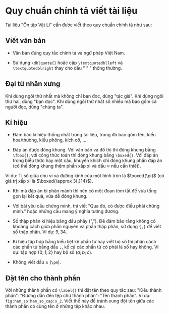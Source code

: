 # Quy chuẩn chính tả viết tài liệu

Tài liệu "Ôn tập Vật Lí" cần được viết theo quy chuẩn chính tả như sau:

## Viết văn bản

- Văn bản đúng quy tắc chính tả và ngữ pháp Việt Nam.

- Sử dụng `\dblquote{}` hoặc cặp `\textquotedblleft` và `\textquotedblright` thay cho dấu  " \" " thông thường.

## Đại từ nhân xưng

Khi dùng ngôi thứ nhất mà không chỉ bạn đọc, dùng "tác giả". Khi dùng ngôi thứ hai, dùng "bạn đọc". Khi dùng ngôi thứ nhất số nhiều mà bao gồm cả người đọc, dùng "chúng ta".

## Kí hiệu

- Đảm bảo kí hiệu thống nhất trong tài liệu, trong đó bao gồm tên, kiểu hoa/thường, kiểu phông, kích cỡ, ...

- Đáp án được đóng khung. Với văn bản và đồ thị thì đóng khung bằng `\fbox{}`, với công thức toán thì đóng khung bằng `\boxed{}`. Với đáp án trong biểu thức hay một câu, khuyến khích chỉ đóng khung phần đáp án (có thể đóng khung thêm phần xấp xỉ và dấu $\approx$ nếu cần thiết).

Ví dụ: Tỉ số giữa chu vi và đường kính của một hình tròn là $\boxed{\pi}$ (có giá trị xấp xỉ là $\boxed{\approx 3{,}14}$).

- Khi mà đáp án bị phân mảnh thì nên có một đoạn tóm tắt để vừa tổng gọn lại kết quả, vừa dễ đóng khung.

- Với bài yêu cầu chứng minh, thì viết "Qua đó, có được điều phải chứng minh." hoặc những câu mang ý nghĩa tương đương.

- Số thập phân kí hiệu bằng dấu phẩy (","). Để đảm bảo rằng không có khoảng cách giữa phần nguyên và phần thập phân, sử dụng `{,}` để viết số thập phân. Ví dụ: $9{,}34$.

- Kí hiệu tập hợp bằng kiểu liệt kê phần tử hay viết bộ số thì phân cách các phần tử bằng dấu `;`, kể cả các phần tử có phải là số hay không. Ví dụ: tập hợp $\left\{0; 1; 2\right\}$ hay bộ số $\left(a; b; c\right)$.

- Không viết dấu $\pm$ (`\pm`).

## Đặt tên cho thành phần

Với những thành phần có `\label{}` thì đặt tên theo quy tắc sau: "Kiểu thành phần"`:`"Đường dẫn đến tệp chứ thành phần"`:`"Tên thành phần". Ví dụ: `fig:ham_so:ham_so_cap:x_2`. Viết thế này để tránh xung đột tên giữa các thành phần có cùng tên ở những tệp khác nhau.
